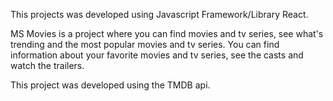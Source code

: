 This projects was developed using Javascript Framework/Library React.

MS Movies is a project where you can find movies and tv series, see what's trending and the most popular movies and tv series.
You can find information about your favorite movies and tv series, see the casts and watch the trailers.

This project was developed using the TMDB api.
